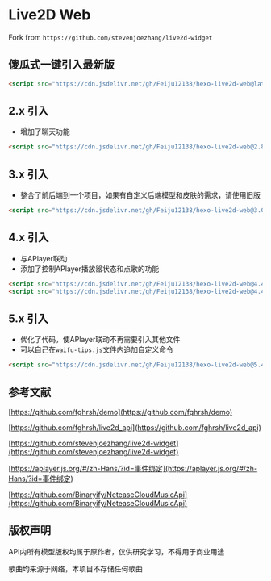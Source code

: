 
# Live2D Web

Fork from `https://github.com/stevenjoezhang/live2d-widget`

## 傻瓜式一键引入最新版

``` html
<script src="https://cdn.jsdelivr.net/gh/Feiju12138/hexo-live2d-web@latest/autoload.js"></script>
```

## 2.x 引入

- 增加了聊天功能

``` html
<script src="https://cdn.jsdelivr.net/gh/Feiju12138/hexo-live2d-web@2.8/autoload.js"></script>
```

## 3.x 引入

- 整合了前后端到一个项目，如果有自定义后端模型和皮肤的需求，请使用旧版

``` html
<script src="https://cdn.jsdelivr.net/gh/Feiju12138/hexo-live2d-web@3.0/autoload.js"></script>
```

## 4.x 引入

- 与APlayer联动
- 添加了控制APlayer播放器状态和点歌的功能

``` html
<script src="https://cdn.jsdelivr.net/gh/Feiju12138/hexo-live2d-web@4.4/live2d-aplayer.js"></script>
<script src="https://cdn.jsdelivr.net/gh/Feiju12138/hexo-live2d-web@4.4/autoload.js"></script>
```

## 5.x 引入

- 优化了代码，使APlayer联动不再需要引入其他文件
- 可以自己在`waifu-tips.js`文件内追加自定义命令

``` html
<script src="https://cdn.jsdelivr.net/gh/Feiju12138/hexo-live2d-web@5.4/autoload.js"></script>
```

## 参考文献

[https://github.com/fghrsh/demo](https://github.com/fghrsh/demo)

[https://github.com/fghrsh/live2d_api](https://github.com/fghrsh/live2d_api)

[https://github.com/stevenjoezhang/live2d-widget](https://github.com/stevenjoezhang/live2d-widget)

[https://aplayer.js.org/#/zh-Hans/?id=事件绑定](https://aplayer.js.org/#/zh-Hans/?id=事件绑定)

[https://github.com/Binaryify/NeteaseCloudMusicApi](https://github.com/Binaryify/NeteaseCloudMusicApi)

## 版权声明

API内所有模型版权均属于原作者，仅供研究学习，不得用于商业用途

歌曲均来源于网络，本项目不存储任何歌曲

